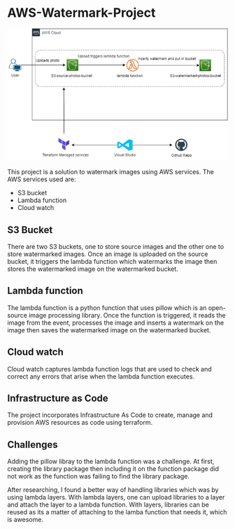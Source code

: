 # AWS-Watermark-Project
![Architecture Diagram](MarkdownFiles/ArchitecturalDiagram.png)

This project is a solution to watermark images using AWS services. The AWS services used are:
* S3 bucket
* Lambda function
* Cloud watch

## S3 Bucket
There are two S3 buckets, one to store source images and the other one to store watermarked images. Once an image is uploaded on the source bucket, it triggers the lambda function which watermarks the image then stores the watermarked image on the watermarked bucket.

## Lambda function
The lambda function is a python function that uses pillow which is an open-source image processing library. Once the function is triggered, it reads the image from the event, processes the image and inserts a watermark on the image then saves the watermarked image on the watermarked bucket.

## Cloud watch
Cloud watch captures lambda function logs that are used to check and correct any errors that arise when the lambda function executes.

## Infrastructure as Code
The project incorporates Infrastructure As Code to create, manage and provision AWS resources as code using terraform.

## Challenges
Adding the pillow libray to the lambda function was a challenge. At first, creating the library package then including it on the function package did not work as the function was failing to find the library package.

After researching, I found a better way of handling libraries which was by using lambda layers. With lambda layers, one can upload libraries to a layer and attach the layer to a lambda function. With layers, libraries can be reused as its a matter of attaching to the lamba function that needs it, which is awesome.